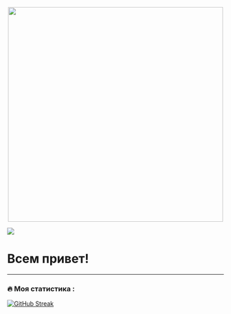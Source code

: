 <div align="center">
  <img src="https://media.giphy.com/media/SWoSkN6DxTszqIKEqv/giphy.gif" width="500"/>
</div>


 ![](https://komarev.com/ghpvc/?username=EvgeniiKhlopin&color=brightgreen)

# Всем привет!

---

### :fire: Моя статистика :

[![GitHub Streak](https://github-readme-streak-stats.herokuapp.com?user=EvgeniiKhlopin&theme=dark&locale=ru&mode=weekly)](https://git.io/streak-stats)
